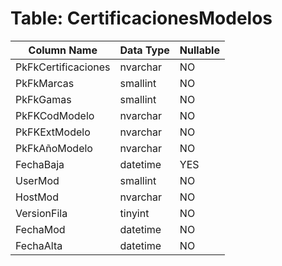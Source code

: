 # Table: CertificacionesModelos

| Column Name | Data Type | Nullable |
|-------------|-----------|----------|
| PkFkCertificaciones | nvarchar | NO |
| PkFkMarcas | smallint | NO |
| PkFkGamas | smallint | NO |
| PkFKCodModelo | nvarchar | NO |
| PkFKExtModelo | nvarchar | NO |
| PkFkAñoModelo | nvarchar | NO |
| FechaBaja | datetime | YES |
| UserMod | smallint | NO |
| HostMod | nvarchar | NO |
| VersionFila | tinyint | NO |
| FechaMod | datetime | NO |
| FechaAlta | datetime | NO |

